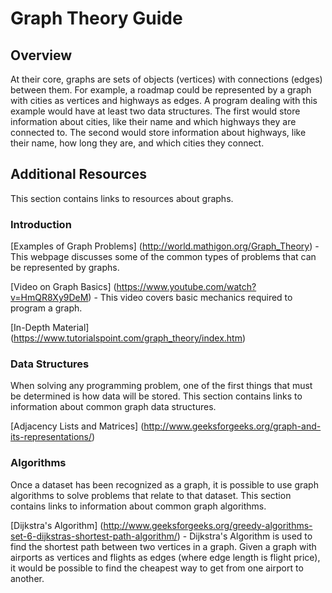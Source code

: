 # Graph Theory Guide

## Overview
At their core, graphs are sets of objects (vertices) with connections (edges) between them.
For example, a roadmap could be represented by a graph with cities as vertices and highways as edges.
A program dealing with this example would have at least two data structures.
The first would store information about cities, like their name and which highways they are connected to.
The second would store information about highways, like their name, how long they are, and which cities they connect.

## Additional Resources
This section contains links to resources about graphs.

### Introduction
[Examples of Graph Problems] (http://world.mathigon.org/Graph_Theory) -
This webpage discusses some of the common types of problems that can be represented by graphs.

[Video on Graph Basics] (https://www.youtube.com/watch?v=HmQR8Xy9DeM) -
This video covers basic mechanics required to program a graph.

[In-Depth Material] (https://www.tutorialspoint.com/graph_theory/index.htm)

### Data Structures
When solving any programming problem, one of the first things that must be determined is how data will be stored.
This section contains links to information about common graph data structures.

[Adjacency Lists and Matrices] (http://www.geeksforgeeks.org/graph-and-its-representations/)

### Algorithms
Once a dataset has been recognized as a graph, it is possible to use graph algorithms to solve problems that relate to that dataset.
This section contains links to information about common graph algorithms.

[Dijkstra's Algorithm] (http://www.geeksforgeeks.org/greedy-algorithms-set-6-dijkstras-shortest-path-algorithm/) -
Dijkstra's Algorithm is used to find the shortest path between two vertices in a graph.
Given a graph with airports as vertices and flights as edges (where edge length is flight price), it would be possible to find the cheapest way to get from one airport to another.
